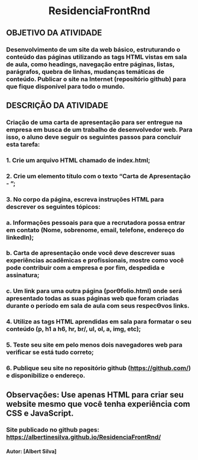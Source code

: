 <h1 align="center">ResidenciaFrontRnd</h1>

## OBJETIVO DA ATIVIDADE
### Desenvolvimento de um site da web básico, estruturando o conteúdo das páginas utilizando as tags HTML vistas em sala de aula, como headings, navegação entre páginas, listas, parágrafos, quebra de linhas, mudanças temáticas de conteúdo. Publicar o site na Internet (repositório github) para que fique disponível para todo o mundo.

## DESCRIÇÃO DA ATIVIDADE

### Criação de uma carta de apresentação para ser entregue na empresa em busca de um trabalho de desenvolvedor web. Para isso, o aluno deve seguir os seguintes passos para concluir esta tarefa:
### 1. Crie um arquivo HTML chamado de index.html;
### 2. Crie um elemento título com o texto “Carta de Apresentação - <seu nome>”;
### 3. No corpo da página, escreva instruções HTML para descrever os seguintes tópicos:
### a. Informações pessoais para que a recrutadora possa entrar em contato (Nome, sobrenome, email, telefone, endereço do linkedln);
### b. Carta de apresentação onde você deve descrever suas experiências acadêmicas e profissionais, mostre como você pode contribuir com a empresa e por fim, despedida e assinatura;
### c. Um link para uma outra página (porƟfolio.html) onde será apresentado todas as suas páginas web que foram criadas durante o período em sala de aula com seus respecƟvos links.
### 4. Utilize as tags HTML aprendidas em sala para formatar o seu conteúdo (p, h1 a h6, hr, br/, ul, ol, a, img, etc);
### 5. Teste seu site em pelo menos dois navegadores web para verificar se está tudo correto;
### 6. Publique seu site no repositório github (https://github.com/) e disponibilize o endereço.
## Observações: Use apenas HTML para criar seu website mesmo que você tenha experiência com CSS e JavaScript.

### Site publicado no github pages: https://albertinesilva.github.io/ResidenciaFrontRnd/
#### Autor: [Albert Silva]
